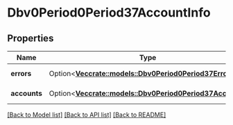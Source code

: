 # Dbv0Period0Period37AccountInfo

## Properties

Name | Type | Description | Notes
------------ | ------------- | ------------- | -------------
**errors** | Option<[**Vec<crate::models::Dbv0Period0Period37Error>**](dbv0.0.37_error.md)> | Slurm errors | [optional]
**accounts** | Option<[**Vec<crate::models::Dbv0Period0Period37Account>**](dbv0.0.37_account.md)> | List of accounts | [optional]

[[Back to Model list]](../README.md#documentation-for-models) [[Back to API list]](../README.md#documentation-for-api-endpoints) [[Back to README]](../README.md)


